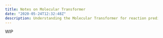 ```yaml
---
title: Notes on Molecular Transformer
date: "2020-05-24T12:32:48Z"
description: Understanding the Molecular Transformer for reaction prediction and retrosynthesis
---
```


WIP
